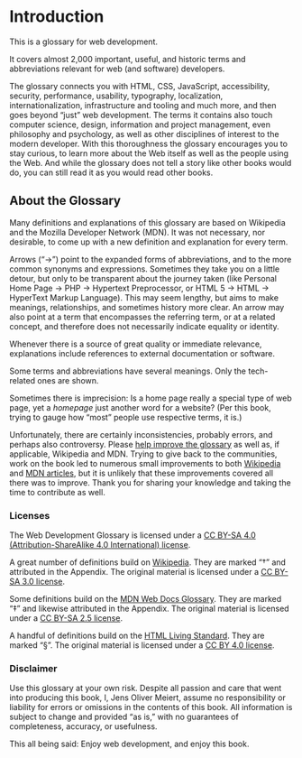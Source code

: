 # Introduction

This is a glossary for web&nbsp;development.

It covers almost 2,000 important, useful, and historic terms and abbreviations relevant for web (and software)&nbsp;developers.

The glossary connects you with HTML, CSS, JavaScript, accessibility, security, performance, usability, typography, localization, internationalization, infrastructure and tooling and much more, and then goes beyond “just” web development. The terms it contains also touch computer science, design, information and project management, even philosophy and psychology, as well as other disciplines of interest to the modern developer. With this thoroughness the glossary encourages you to stay curious, to learn more about the Web itself as well as the people using the Web. And while the glossary does not tell a story like other books would do, you can still read it as you would read other&nbsp;books.

## About the Glossary

Many definitions and explanations of this glossary are based on Wikipedia and the Mozilla Developer Network (MDN). It was not necessary, nor desirable, to come up with a new definition and explanation for every&nbsp;term.

Arrows (“→”) point to the expanded forms of abbreviations, and to the more common synonyms and expressions. Sometimes they take you on a little detour, but only to be transparent about the journey taken (like Personal Home Page → PHP → Hypertext Preprocessor, or HTML&nbsp;5 → HTML → HyperText Markup Language). This may seem lengthy, but aims to make meanings, relationships, and sometimes history more clear. An arrow may also point at a term that encompasses the referring term, or at a related concept, and therefore does not necessarily indicate equality or&nbsp;identity.

Whenever there is a source of great quality or immediate relevance, explanations include references to external documentation or&nbsp;software.

Some terms and abbreviations have several meanings. Only the tech-related ones are&nbsp;shown.

Sometimes there is imprecision: Is a home page really a special type of web page, yet a _homepage_ just another word for a website? (Per this book, trying to gauge how “most” people use respective terms, it&nbsp;is.)

Unfortunately, there are certainly inconsistencies, probably errors, and perhaps also controversy. Please [help improve the glossary](https://github.com/j9t/web-development-glossary-forum/issues/new) as well as, if applicable, Wikipedia and MDN. Trying to give back to the communities, work on the book led to numerous small improvements to both [Wikipedia](https://en.wikipedia.org/wiki/Special:Contributions/Jens_Meiert) and [MDN articles](https://wiki.developer.mozilla.org/en-US/dashboards/revisions?user=j9t), but it is unlikely that these improvements covered all there was to improve. Thank you for sharing your knowledge and taking the time to contribute as&nbsp;well.

### Licenses

The Web Development Glossary is licensed under a [CC BY-SA 4.0 (Attribution-ShareAlike 4.0 International) license](https://creativecommons.org/licenses/by-sa/4.0/).

A great number of definitions build on [Wikipedia](https://en.wikipedia.org/wiki/Main_Page). They are marked “†” and attributed in the Appendix. The original material is licensed under a [CC BY-SA 3.0 license](https://creativecommons.org/licenses/by-sa/3.0/).

Some definitions build on the [MDN Web Docs Glossary](https://developer.mozilla.org/en-US/docs/Glossary). They are marked “‡” and likewise attributed in the Appendix. The original material is licensed under a [CC BY-SA 2.5 license](https://creativecommons.org/licenses/by-sa/2.5/).

A handful of definitions build on the [HTML Living Standard](https://html.spec.whatwg.org/). They are marked “§”. The original material is licensed under a [CC BY 4.0 license](https://creativecommons.org/licenses/by/4.0/).

### Disclaimer

Use this glossary at your own risk. Despite all passion and care that went into producing this book, I, Jens Oliver Meiert, assume no responsibility or liability for errors or omissions in the contents of this book. All information is subject to change and provided “as is,” with no guarantees of completeness, accuracy, or&nbsp;usefulness.

This all being said: Enjoy web development, and enjoy this&nbsp;book.